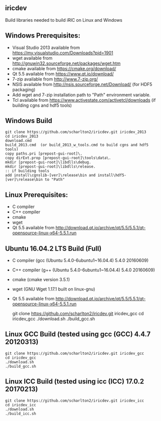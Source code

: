 ## iricdev

Build libraries needed to build iRIC on Linux and Windows

## Windows Prerequisites:

* Visual Studio 2013 available from https://my.visualstudio.com/Downloads?pid=1901
* wget available from http://gnuwin32.sourceforge.net/packages/wget.htm
* cmake available from https://cmake.org/download/
* Qt 5.5 available from https://www.qt.io/download/
* 7-zip available from http://www.7-zip.org/
* NSIS available from http://nsis.sourceforge.net/Download/ (for HDF5 packaging)
* Add wget and 7-zip installation path to "Path" environment variable.
* Tcl available from https://www.activestate.com/activetcl/downloads (if building cgns and hdf5 tools)

## Windows Build

    git clone https://github.com/scharlton2/iricdev.git iricdev_2013
    cd iricdev_2013
    download.cmd
    build_2013.cmd  (or build_2013_w_tools.cmd to build cgns and hdf5 tools)
    copy paths.pri [prepost-gui-root]\.
    copy dirExt.prop [prepost-gui-root]\tools\data\.
    mkdir [prepost-gui-root]\libdlls\debug.
    mkdir [prepost-gui-root]\libdlls\release.
    :: if building tools
    add install\cgnslib-[ver]\release\bin and install\hdf5-[ver]\release\bin to "Path"

## Linux Prerequisites:

* C compiler
* C++ compiler
* cmake
* wget
* Qt 5.5 available from http://download.qt.io/archive/qt/5.5/5.5.1/qt-opensource-linux-x64-5.5.1.run


## Ubuntu 16.04.2 LTS Build (Full)

* C compiler (gcc (Ubuntu 5.4.0-6ubuntu1~16.04.4) 5.4.0 20160609)
* C++ compiler (g++ (Ubuntu 5.4.0-6ubuntu1~16.04.4) 5.4.0 20160609)
* cmake (cmake version 3.5.1)
* wget (GNU Wget 1.17.1 built on linux-gnu)
* Qt 5.5 available from http://download.qt.io/archive/qt/5.5/5.5.1/qt-opensource-linux-x64-5.5.1.run

    git clone https://github.com/scharlton2/iricdev.git iricdev_gcc
    cd iricdev_gcc
    ./download.sh
    ./build_gcc.sh

## Linux GCC Build (tested using gcc (GCC) 4.4.7 20120313)

    git clone https://github.com/scharlton2/iricdev.git iricdev_gcc
    cd iricdev_gcc
    ./download.sh
    ./build_gcc.sh

## Linux ICC Build (tested using icc (ICC) 17.0.2 20170213)

    git clone https://github.com/scharlton2/iricdev.git iricdev_icc
    cd iricdev_icc
    ./download.sh
    ./build_icc.sh
